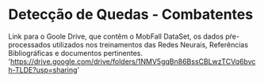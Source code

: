# Detecção de Quedas - Combatentes

Link para o Goole Drive, que contêm o MobFall DataSet, os dados pŕe-processados utilizados 
nos treinamentos das Redes Neurais, Referências Bibliográficas e documentos pertinentes. 
'https://drive.google.com/drive/folders/1NMV5gqBn86BssCBLwzTCVq6bvch-TLDE?usp=sharing'
